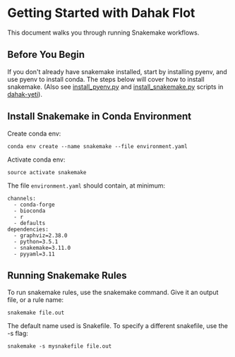 # Getting Started with Dahak Flot

This document walks you through running Snakemake workflows.

## Before You Begin

If you don't already have snakemake installed, 
start by installing pyenv, and use pyenv to install conda.
The steps below will cover how to install snakemake.
(Also see [install_pyenv.py](https://github.com/charlesreid1/dahak-yeti/blob/master/scripts/install_pyenv.py) 
and [install_snakemake.py](https://github.com/charlesreid1/dahak-yeti/blob/master/scripts/install_snakemake.py)
scripts in [dahak-yeti](https://github.com/charlesreid1/dahak-yeti)).

## Install Snakemake in Conda Environment

Create conda env:

```
conda env create --name snakemake --file environment.yaml
```

Activate conda env:

```
source activate snakemake
```

The file `environment.yaml` should contain, at minimum:

```
channels:
  - conda-forge
  - bioconda
  - r
  - defaults
dependencies:
  - graphviz=2.38.0
  - python=3.5.1
  - snakemake=3.11.0
  - pyyaml=3.11
```

## Running Snakemake Rules

To run snakemake rules, use the snakemake command.
Give it an output file, or a rule name:

```
snakemake file.out
```

The default name used is Snakefile. To specify a different snakefile,
use the -s flag:

```
snakemake -s mysnakefile file.out
```

